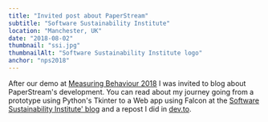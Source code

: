 ```yaml
---
title: "Invited post about PaperStream"
subtitle: "Software Sustainability Institute"
location: "Manchester, UK"
date: "2018-08-02"
thumbnail: "ssi.jpg"
thumbnailAlt: "Software Sustainability Institute logo"
anchor: "nps2018"
---
```

After our demo at [Measuring Behaviour 2018](/publications#mb2018) I was invited to blog about PaperStream's development. You can read about my journey going from a prototype using Python's Tkinter to a Web app using Falcon at the [Software Sustainability Institute' blog](https://www.software.ac.uk/blog/2018-08-02-paperstream-software-collects-data-multiple-answer-questions-documents) and a repost I did in [dev.to](https://dev.to/julio_ui/paperstream-collecting-data-from-multiple-answer-question-documents-50c5).